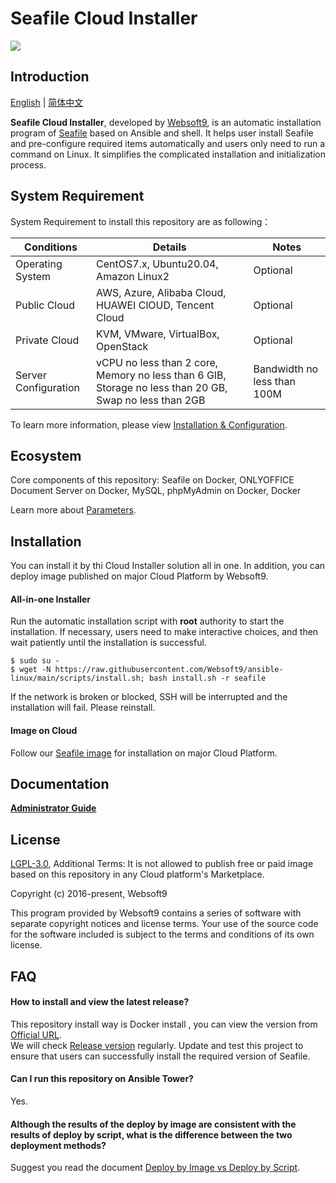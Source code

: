# Seafile Cloud Installer

![](https://libs.websoft9.com/common/websott9-cloud-installer.png) 

## Introduction

[English](/README.md) | [简体中文](/README-zh.md)  

**Seafile Cloud Installer**, developed by [Websoft9](https://www.websoft9.com), is an automatic installation program of [Seafile](https://www.seafile.com/home/) based on Ansible and shell. It helps user install Seafile and pre-configure required items automatically and users only need to run a command on Linux. It simplifies the complicated installation and initialization process.  

## System Requirement

System Requirement to install this repository are as following：

| Conditions       | Details                               | Notes                |
| ------------------- | --------------------------------| -------------------- |
| Operating System   | CentOS7.x, Ubuntu20.04, Amazon Linux2 | Optional                 |
| Public Cloud     | AWS, Azure, Alibaba Cloud, HUAWEI ClOUD, Tencent Cloud    | Optional                 |
| Private Cloud     | KVM, VMware, VirtualBox, OpenStack    | Optional                 |
| Server Configuration | vCPU no less than 2 core, Memory no less than 6 GIB, Storage no less than 20 GB, Swap no less than 2GB |Bandwidth no less than 100M|

To learn more information, please view [Installation & Configuration](https://www.seafile.com/download/).

## Ecosystem

Core components of this repository: Seafile on Docker, ONLYOFFICE Document Server on Docker, MySQL, phpMyAdmin on Docker, Docker

Learn more about [Parameters](/docs/stack-components.md).

## Installation

You can install it by thi Cloud Installer solution all in one. In addition, you can deploy image published on major Cloud Platform by Websoft9.

#### All-in-one Installer

Run the automatic installation script with **root** authority to start the installation. If necessary, users need to make interactive choices, and then wait patiently until the installation is successful.

```
$ sudo su -
$ wget -N https://raw.githubusercontent.com/Websoft9/ansible-linux/main/scripts/install.sh; bash install.sh -r seafile
```

If the network is broken or blocked, SSH will be interrupted and the installation will fail. Please reinstall.

#### Image on Cloud 

Follow our [Seafile image](https://apps.websoft9.com/seafile) for installation on major Cloud Platform.

## Documentation

**[Administrator Guide](https://support.websoft9.com/docs/seafile)** 

## License

[LGPL-3.0](/License.md), Additional Terms: It is not allowed to publish free or paid image based on this repository in any Cloud platform's Marketplace.

Copyright (c) 2016-present, Websoft9

This program provided by Websoft9 contains a series of software with separate copyright notices and license terms. Your use of the source code for the software included is subject to the terms and conditions of its own license.

## FAQ

#### How to install and view the latest release?

This repository install way is Docker install , you can  view the version from [Official URL](https://hub.docker.com/r/seafileltd/seafile-mc/tags?page=1&ordering=last_updated).  
We will check [Release version](https://github.com/Websoft9/ansible-seafile/releases) regularly. Update and test this project to ensure that users can successfully install the required version of Seafile.

#### Can I run this repository on Ansible Tower? 

Yes.

#### Although the results of the deploy by image are consistent with the results of deploy by script, what is the difference between the two deployment methods?

Suggest you read the document [Deploy by Image vs Deploy by Script](https://support.websoft9.com/docs/faq/bz-product.html#deployment-comparison).

